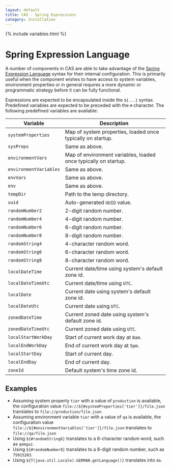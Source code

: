 ```yaml
---
layout: default
title: CAS - Spring Expressions
category: Installation
---
```


{% include variables.html %}

# Spring Expression Language

A number of components in CAS are able to take advantage of 
the [Spring Expression Language](https://docs.spring.io/spring/docs/current/spring-framework-reference/core.html#expressions) syntax
for their internal configuration. This is primarily useful when the component
wishes to have access to system variables, environment properties or in general requires a more dynamic or
programmatic strategy before it can be fully functional.

Expressions are expected to be encapsulated inside the `${...}` syntax. Predefined variables 
are expected to be preceded with the `#` character. The following predefined variables are available:

| Variable               | Description                                                     |
|------------------------|-----------------------------------------------------------------|
| `systemProperties`     | Map of system properties, loaded once typically on startup.     |
| `sysProps`             | Same as above.                                                  |
| `environmentVars`      | Map of environment variables, loaded once typically on startup. |
| `environmentVariables` | Same as above.                                                  |
| `envVars`              | Same as above.                                                  |
| `env`                  | Same as above.                                                  |
| `tempDir`              | Path to the temp directory.                                     |
| `uuid`                 | Auto-generated `UUID` value.                                    |
| `randomNumber2`        | 2-digit random number.                                          |
| `randomNumber4`        | 4-digit random number.                                          |
| `randomNumber6`        | 6-digit random number.                                          |
| `randomNumber8`        | 8-digit random number.                                          |
| `randomString4`        | 4-character random word.                                        |
| `randomString6`        | 6-character random word.                                        |
| `randomString8`        | 8-character random word.                                        |
| `localDateTime`        | Current date/time using system's default zone id.               |
| `localDateTimeUtc`     | Current date/time using `UTC`.                                  |
| `localDate`            | Current date using system's default zone id.                    |
| `localDateUtc`         | Current date using `UTC`.                                       |
| `zonedDateTime`        | Current zoned date using system's default zone id.              |
| `zonedDateTimeUtc`     | Current zoned date using `UTC`.                                 |
| `localStartWorkDay`    | Start of current work day at `8am`.                             |
| `localEndWorkDay`      | End of current work day at `5pm`.                               |
| `localStartDay`        | Start of current day.                                           |
| `localEndDay`          | End of current day.                                             |
| `zoneId`               | Default system's time zone id.                                  |

## Examples

- Assuming system property `tier` with a value of `production` is available, the configuration 
value `file://${#systemProperties['tier']}/file.json` translates to `file://production/file.json`
- Assuming environment variable `tier` with a value of `qa` is available, the configuration 
value `file://${#environmentVariables['tier']}/file.json` translates to `file://qa/file.json`
- Using `${#randomString6}` translates to a 6-character random word, such as `qemguz`.
- Using `${#randomNumber8}` translates to a 8-digit random number, such as `75915283`.
- Using `${T(java.util.Locale).GERMAN.getLanguage()}` translates into `de`.
